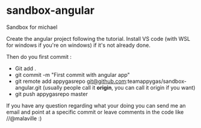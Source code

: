 # sandbox-angular
Sandbox for michael 

Create the angular project following the tutorial.
Install VS code (with WSL for windows if you're on windows)  if it's not already done.

Then do you first commit :
- Git add .
- git commit -m "First commit with angular app"
- git remote add appygasrepo git@github.com:teamappygas/sandbox-angular.git (usually people call it **origin**, you can call it origin if you want)
- git push appygasrepo master

If you have any question regarding what your doing you can send me an email and point at a specific commit or leave comments in the code like //@malaville :)
